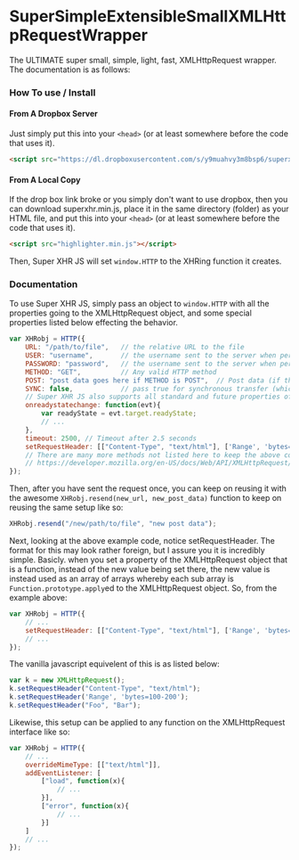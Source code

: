 # SuperSimpleExtensibleSmallXMLHttpRequestWrapper
The ULTIMATE super small, simple, light, fast, XMLHttpRequest wrapper. The documentation is as follows:

### How To use / Install

#### From A Dropbox Server

Just simply put this into your `<head>` (or at least somewhere before the code that uses it).
```Html
<script src="https://dl.dropboxusercontent.com/s/y9muahvy3m8bsp6/superxhr.min.js?dl=0"></script>
```

#### From A Local Copy
If the drop box link broke or you simply don't want to use dropbox, then you can download superxhr.min.js, place it in the same directory (folder) as your HTML file, and put this into your `<head>` (or at least somewhere before the code that uses it).
```Html
<script src="highlighter.min.js"></script>
```

Then, Super XHR JS will set `window.HTTP` to the XHRing function it creates.

### Documentation

To use Super XHR JS, simply pass an object to `window.HTTP` with all the properties going to the XMLHttpRequest object, and some special properties listed below effecting the behavior.

```Javascript
var XHRobj = HTTP({
    URL: "/path/to/file",	// the relative URL to the file
	USER: "username",		// the username sent to the server when performing the request.
	PASSWORD: "password",	// the username sent to the server when performing the request.
    METHOD: "GET",			// Any valid HTTP method
    POST: "post data goes here if METHOD is POST",	// Post data (if the selected METHOD supports post data)
    SYNC: false,			// pass true for synchronous transfer (which is not reccomended)
	// Super XHR JS also supports all standard and future properties of requests:
	onreadystatechange: function(evt){
		var readyState = evt.target.readyState;
		// ... 
	},
	timeout: 2500, // Timeout after 2.5 seconds
	setRequestHeader: [["Content-Type", "text/html"], ['Range', 'bytes=100-200']]
	// There are many more methods not listed here to keep the above code nice and short. See
	// https://developer.mozilla.org/en-US/docs/Web/API/XMLHttpRequest/ for a complete list.
});
```

Then, after you have sent the request once, you can keep on reusing it with the awesome `XHRobj.resend(new_url, new_post_data)` function to keep on reusing the same setup like so:

```Javascript
XHRobj.resend("/new/path/to/file", "new post data");
```
Next, looking at the above example code, notice setRequestHeader. The format for this may look rather foreign, but I assure you it is incredibly simple. Basicly. when you set a property of the XMLHttpRequest object that is a function, instead of the new value being set there, the new value is instead used as an array of arrays whereby each sub array is `Function.prototype.apply`ed to the XMLHttpRequest object. So, from the example above:


```Javascript
var XHRobj = HTTP({
	// ...
	setRequestHeader: [["Content-Type", "text/html"], ['Range', 'bytes=100-200'], ["Foo", "Bar"]]
	// ...
});
```

The vanilla javascript equivelent of this is as listed below:


```Javascript
var k = new XMLHttpRequest();
k.setRequestHeader("Content-Type", "text/html");
k.setRequestHeader('Range', 'bytes=100-200');
k.setRequestHeader("Foo", "Bar");
```

Likewise, this setup can be applied to any function on the XMLHttpRequest interface like so:

```Javascript
var XHRobj = HTTP({
	// ...
	overrideMimeType: [["text/html"]],
	addEventListener: [
		["load", function(x){
			// ...
		}],
		["error", function(x){
			// ...
		}]
	]
	// ...
});
```









